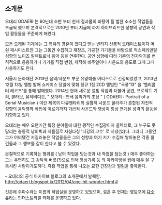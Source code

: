 ## 소개문

<poem> 오대리 ODAERI 는 90년대 초반 부터 현재 결과물의 바탕이 될 법한 소소한 작업들을 조금씩 했으며 본격적으로는
2010년 부터 지금에 까지 하이브리드한 성향의 공연과 작업 활동들을 꾸준하게 해왔다.

모든 오래된 기계에는 그 특유의 영혼이 있다고 믿는 빈티지 신봉적 토테미스트이자 머쉰 페시미스트인 그는 그동안 수집하고 재창조,
가공한 기기들을 바탕으로 익스페리멘탈 성향의 노이즈 일렉트로닉 음악 등을 연주한다. 공연 성향에 따라 기존의 전자악기를
변칙적으로 응용하거나 기기를 직접 변형, 제작해 비주얼이나 사운드의 용도로 그때 그때 사용하기도 한다.

서울시 문화재단 2013년 음악/사운드 부문 유망예술 아티스트로 선정되었었고, 2013년 12월 13일 앨범 발매 쇼케이스 당일에
맟춰 정규 1집 2CD 앨범인 "국풍'13" 을 '헬리콥터 레코즈'를 통해 발매했다. 2014년 현재 새로운 앨범 작업과 더불어
공연, 프로젝트 기획, 콜라보, 뮤직비디오, " 오대리 : 연쇄 음악가의 초상 " ( ODAERI : Portrait of a
Serial Musician ) 이란 제목의 다큐멘타리와 실험적 사운드 꼴라주가 혼합된 자전적 성향의 음악영화 작업에 이르기까지
가급적 사운드와 영상이 항상 연계된 성격의 활동을 지향하고 있다.

오대리는 매우 오랜기간 특정 분야들에 대한 광적인 수집광이자 콜렉터로, 그 누구도 못말리는 충동적 낭비벽과 지름질로 자칭타칭
'디깅의 고수' 로 지냈(었)다. 그러니 그동안 그가 어찌됐건 저질러놓은 작업물들은 그의 성향과 여기 저기 수집해 쌓아놓은
각종 물건들과 그 행보를 같이 한다고 볼 수 있겠다.

본질적으로 기록하는 행위를 ( 남의 작업을 담는것과 내 작업을 담는것 ) 매우 좋아하는 그는 우연히도 그 강박적 버릇(?)으로
인해 영상기록 등 의 아카이빙을 웹에 매우 잘 구축시킨 사람이기도하다. 즉흥 작업을 통해 나오는 묘한 긴장감과 떨림을
좋아한다.

\- 오대리의 공식 아카이브 블로그의 소개문에서 발췌함.
[<http://odaeri.blogspot.kr/2012/04/one-hit-wonder.html>
\#](/http://odaeri.blogspot.kr/2012/04/one-hit-wonder.html_# "wikilink")
</poem>

신촌에 주파수라는 이름의 작업실을 운영하고 있었으며, 결혼 후 현재는 영등포에 [다소유라는](/다소유 "wikilink")
인더스트리얼 카페를 운영하고 있다.